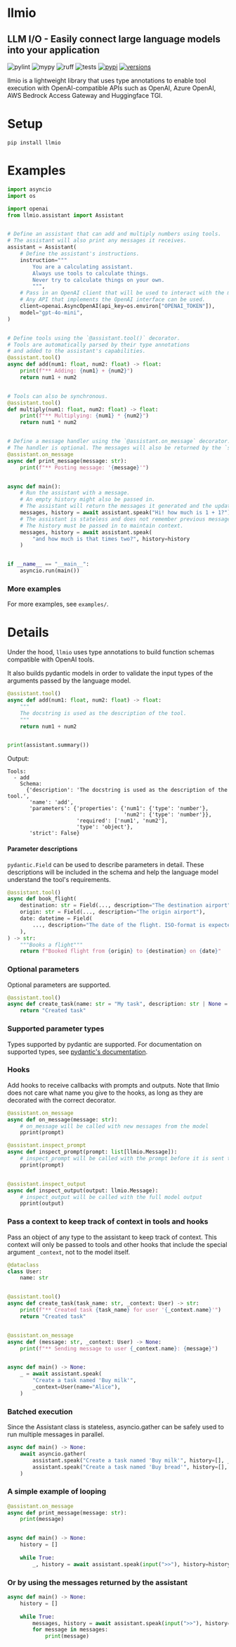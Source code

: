 
# llmio
## LLM I/O - Easily connect large language models into your application

![pylint](https://github.com/badgeir/llmio/actions/workflows/pylint.yml/badge.svg)
![mypy](https://github.com/badgeir/llmio/actions/workflows/mypy.yml/badge.svg)
![ruff](https://github.com/badgeir/llmio/actions/workflows/ruff.yml/badge.svg)
![tests](https://github.com/badgeir/llmio/actions/workflows/test.yml/badge.svg)
[![pypi](https://img.shields.io/pypi/v/llmio.svg)](https://pypi.python.org/pypi/llmio)
[![versions](https://img.shields.io/pypi/pyversions/llmio.svg)](https://github.com/badgeir/llmio)

llmio is a lightweight library that uses type annotations to enable tool execution with OpenAI-compatible APIs such as OpenAI, Azure OpenAI, AWS Bedrock Access Gateway and Huggingface TGI.


# Setup

```
pip install llmio
```

# Examples

``` python
import asyncio
import os

import openai
from llmio.assistant import Assistant


# Define an assistant that can add and multiply numbers using tools.
# The assistant will also print any messages it receives.
assistant = Assistant(
    # Define the assistant's instructions.
    instruction="""
        You are a calculating assistant.
        Always use tools to calculate things.
        Never try to calculate things on your own.
        """,
    # Pass in an OpenAI client that will be used to interact with the model.
    # Any API that implements the OpenAI interface can be used.
    client=openai.AsyncOpenAI(api_key=os.environ["OPENAI_TOKEN"]),
    model="gpt-4o-mini",
)


# Define tools using the `@assistant.tool()` decorator.
# Tools are automatically parsed by their type annotations
# and added to the assistant's capabilities.
@assistant.tool()
async def add(num1: float, num2: float) -> float:
    print(f"** Adding: {num1} + {num2}")
    return num1 + num2


# Tools can also be synchronous.
@assistant.tool()
def multiply(num1: float, num2: float) -> float:
    print(f"** Multiplying: {num1} * {num2}")
    return num1 * num2


# Define a message handler using the `@assistant.on_message` decorator.
# The handler is optional. The messages will also be returned by the `speak` method.
@assistant.on_message
async def print_message(message: str):
    print(f"** Posting message: '{message}'")


async def main():
    # Run the assistant with a message.
    # An empty history might also be passed in.
    # The assistant will return the messages it generated and the updated history.
    messages, history = await assistant.speak("Hi! how much is 1 + 1?")
    # The assistant is stateless and does not remember previous messages.
    # The history must be passed in to maintain context.
    messages, history = await assistant.speak(
        "and how much is that times two?", history=history
    )


if __name__ == "__main__":
    asyncio.run(main())
```

### More examples

For more examples, see `examples/`.


# Details

Under the hood, `llmio` uses type annotations to build function schemas compatible with OpenAI tools.

It also builds pydantic models in order to validate the input types of the arguments passed by the language model.

``` python
@assistant.tool()
async def add(num1: float, num2: float) -> float:
    """
    The docstring is used as the description of the tool.
    """
    return num1 + num2


print(assistant.summary())
```

Output:
``` plaintext
Tools:
  - add
    Schema:
      {'description': 'The docstring is used as the description of the tool.',
       'name': 'add',
       'parameters': {'properties': {'num1': {'type': 'number'},
                                     'num2': {'type': 'number'}},
                      'required': ['num1', 'num2'],
                      'type': 'object'},
       'strict': False}
```

#### Parameter descriptions

`pydantic.Field` can be used to describe parameters in detail. These descriptions will be included in the schema and help the language model understand the tool's requirements.

``` python
@assistant.tool()
async def book_flight(
    destination: str = Field(..., description="The destination airport"),
    origin: str = Field(..., description="The origin airport"),
    date: datetime = Field(
        ..., description="The date of the flight. ISO-format is expected."
    ),
) -> str:
    """Books a flight"""
    return f"Booked flight from {origin} to {destination} on {date}"
```

### Optional parameters

Optional parameters are supported.

``` python
@assistant.tool()
async def create_task(name: str = "My task", description: str | None = None) -> str:
    return "Created task"
```

### Supported parameter types

Types supported by pydantic are supported.
For documentation on supported types, see [pydantic's documentation](https://docs.pydantic.dev/latest/concepts/types).

### Hooks

Add hooks to receive callbacks with prompts and outputs. Note that llmio does not care what name you give to the hooks, as long as they are decorated with the correct decorator.

``` python
@assistant.on_message
async def on_message(message: str):
    # on_message will be called with new messages from the model
    pprint(prompt)

@assistant.inspect_prompt
async def inspect_prompt(prompt: list[llmio.Message]):
    # inspect_prompt will be called with the prompt before it is sent to the model
    pprint(prompt)


@assistant.inspect_output
async def inspect_output(output: llmio.Message):
    # inspect_output will be called with the full model output
    pprint(output)
``` 

### Pass a context to keep track of context in tools and hooks

Pass an object of any type to the assistant to keep track of context. This context will only be passed to tools and other hooks that include the special argument `_context`, not to the model itself.

``` python
@dataclass
class User:
    name: str


@assistant.tool()
async def create_task(task_name: str, _context: User) -> str:
    print(f"** Created task {task_name} for user '{_context.name}'")
    return "Created task"


@assistant.on_message
async def (message: str, _context: User) -> None:
    print(f"** Sending message to user {_context.name}: {message}")


async def main() -> None:
    _ = await assistant.speak(
        "Create a task named 'Buy milk'",
        _context=User(name="Alice"),
    )
```

### Batched execution

Since the Assistant class is stateless, asyncio.gather can be safely used to run multiple messages in parallel.

``` python
async def main() -> None:
    await asyncio.gather(
        assistant.speak("Create a task named 'Buy milk'", history=[], _context=User(name="Alice")),
        assistant.speak("Create a task named 'Buy bread'", history=[], _context=User(name="Bob")),
    )
```

### A simple example of looping

``` python
@assistant.on_message
async def print_message(message: str):
    print(message)


async def main() -> None:
    history = []
    
    while True:
        _, history = await assistant.speak(input(">>"), history=history)

```

### Or by using the messages returned by the assistant

``` python
async def main() -> None:
    history = []
    
    while True:
        messages, history = await assistant.speak(input(">>"), history=history)
        for message in messages:
            print(message)
```
